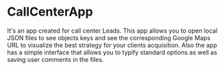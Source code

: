 # CallCenterApp
It's an app created for call center Leads. This app allows you to open local JSON files to see objects keys and  see the corresponding Google Maps URL to visualize the best strategy for your clients acquisition. Also the app has a simple interface that allows you to typify standard options as well as saving user comments in the files.

